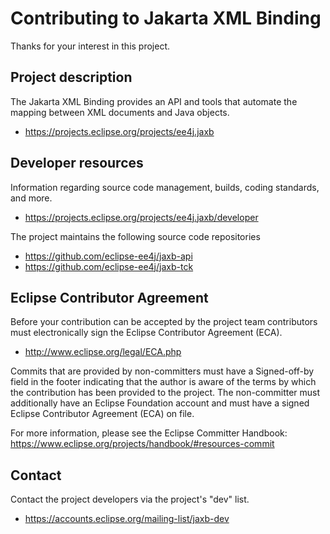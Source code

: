 [//]: # " Copyright (c) 2018, 2019 Oracle and/or its affiliates. All rights reserved. "
[//]: # "  "
[//]: # " This program and the accompanying materials are made available under the "
[//]: # " terms of the Eclipse Distribution License v. 1.0, which is available at "
[//]: # " http://www.eclipse.org/org/documents/edl-v10.php. "
[//]: # "  "
[//]: # " SPDX-License-Identifier: BSD-3-Clause "

# Contributing to Jakarta XML Binding

Thanks for your interest in this project.

## Project description

The Jakarta XML Binding provides an API and tools that
automate the mapping between XML documents and Java objects.

* https://projects.eclipse.org/projects/ee4j.jaxb

## Developer resources

Information regarding source code management, builds, coding standards, and
more.

* https://projects.eclipse.org/projects/ee4j.jaxb/developer

The project maintains the following source code repositories

* https://github.com/eclipse-ee4j/jaxb-api
* https://github.com/eclipse-ee4j/jaxb-tck

## Eclipse Contributor Agreement

Before your contribution can be accepted by the project team contributors must
electronically sign the Eclipse Contributor Agreement (ECA).

* http://www.eclipse.org/legal/ECA.php

Commits that are provided by non-committers must have a Signed-off-by field in
the footer indicating that the author is aware of the terms by which the
contribution has been provided to the project. The non-committer must
additionally have an Eclipse Foundation account and must have a signed Eclipse
Contributor Agreement (ECA) on file.

For more information, please see the Eclipse Committer Handbook:
https://www.eclipse.org/projects/handbook/#resources-commit

## Contact

Contact the project developers via the project's "dev" list.

* https://accounts.eclipse.org/mailing-list/jaxb-dev
